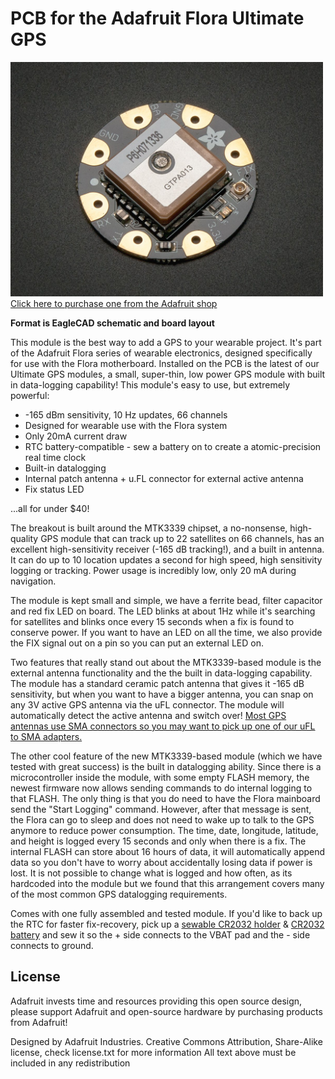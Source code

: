 # PCB for the Adafruit Flora Ultimate GPS

<a href="http://www.adafruit.com/products/1059"><img src="assets/image.jpg?raw=true" width="500px"><br/>Click here to purchase one from the Adafruit shop</a>

__Format is EagleCAD schematic and board layout__

This module is the best way to add a GPS to your wearable project. It's part of the Adafruit Flora series of wearable electronics, designed specifically for use with the Flora motherboard. Installed on the PCB is the latest of our Ultimate GPS modules, a small, super-thin, low power GPS module with built in data-logging capability! This module's easy to use, but extremely powerful:

- -165 dBm sensitivity, 10 Hz updates, 66 channels
- Designed for wearable use with the Flora system
- Only 20mA current draw
- RTC battery-compatible - sew a battery on to create a atomic-precision real time clock
- Built-in datalogging
- Internal patch antenna + u.FL connector for external active antenna
- Fix status LED

...all for under $40!

The breakout is built around the MTK3339 chipset, a no-nonsense, high-quality GPS module that can track up to 22 satellites on 66 channels, has an excellent high-sensitivity receiver (-165 dB tracking!), and a built in antenna. It can do up to 10 location updates a second for high speed, high sensitivity logging or tracking. Power usage is incredibly low, only 20 mA during navigation.

The module is kept small and simple, we have a ferrite bead, filter capacitor and red fix LED on board. The LED blinks at about 1Hz while it's searching for satellites and blinks once every 15 seconds when a fix is found to conserve power. If you want to have an LED on all the time, we also provide the FIX signal out on a pin so you can put an external LED on.

Two features that really stand out about the MTK3339-based module is the external antenna functionality and the the built in data-logging capability. The module has a standard ceramic patch antenna that gives it -165 dB sensitivity, but when you want to have a bigger antenna, you can snap on any 3V active GPS antenna via the uFL connector. The module will automatically detect the active antenna and switch over! [Most GPS antennas use SMA connectors so you may want to pick up one of our uFL to SMA adapters.](http://www.adafruit.com/products/851)

The other cool feature of the new MTK3339-based module (which we have tested with great success) is the built in datalogging ability. Since there is a microcontroller inside the module, with some empty FLASH memory, the newest firmware now allows sending commands to do internal logging to that FLASH. The only thing is that you do need to have the Flora mainboard send the "Start Logging" command. However, after that message is sent, the Flora can go to sleep and does not need to wake up to talk to the GPS anymore to reduce power consumption. The time, date, longitude, latitude, and height is logged every 15 seconds and only when there is a fix. The internal FLASH can store about 16 hours of data, it will automatically append data so you don't have to worry about accidentally losing data if power is lost. It is not possible to change what is logged and how often, as its hardcoded into the module but we found that this arrangement covers many of the most common GPS datalogging requirements.

Comes with one fully assembled and tested module. If you'd like to back up the RTC for faster fix-recovery, pick up a [sewable CR2032 holder](http://adafruit.com/products/653) & [CR2032 battery](http://adafruit.com/products/654) and sew it so the + side connects to the VBAT pad and the - side connects to ground.

## License
Adafruit invests time and resources providing this open source design,
please support Adafruit and open-source hardware by purchasing
products from Adafruit!

Designed by Adafruit Industries.
Creative Commons Attribution, Share-Alike license, check license.txt for more information
All text above must be included in any redistribution
